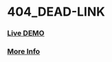 # 404_DEAD-LINK

### [Live DEMO](http://live.sarimoko.x10.mx/404_deadlink/)

### [More Info](http://sarimoko.x10.mx/2016/06/19/free-html5-404-dead-link-template/)
